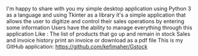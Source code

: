 ﻿I'm happy to share with you my simple desktop application using Python 3 as a language and using  Tkinter as a library
it's a simple application that allows the user to digitize and control their sales operations by entering some information
Users have the ability to manage everything through this application
Like : 
The list of products that go up and remain in stock
Sales and invoice history
print an invoice or download as a pdf file
This is my GitHub application: https://github.com/kefimaher/Gstock
